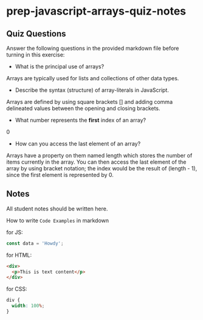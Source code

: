 # prep-javascript-arrays-quiz-notes

## Quiz Questions

Answer the following questions in the provided markdown file before turning in this exercise:

- What is the principal use of arrays?

Arrays are typically used for lists and collections of other data types.

- Describe the syntax (structure) of array-literals in JavaScript.

Arrays are defined by using square brackets [] and adding comma delineated values between the opening and closing brackets.

- What number represents the **first** index of an array?

0

- How can you access the last element of an array?

Arrays have a property on them named length which stores the number of items currently in the array. You can then access the last element of the array by using bracket notation; the index would be the result of (length - 1), since the first element is represented by 0.

## Notes

All student notes should be written here.

How to write `Code Examples` in markdown

for JS:

```javascript
const data = 'Howdy';
```

for HTML:

```html
<div>
  <p>This is text content</p>
</div>
```

for CSS:

```css
div {
  width: 100%;
}
```
